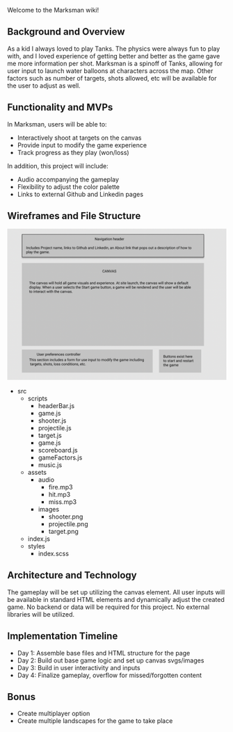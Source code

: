 Welcome to the Marksman wiki!

## Background and Overview
As a kid I always loved to play Tanks. The physics were always fun to play with, and I loved experience of getting better and better as the game gave me more information per shot. Marksman is a spinoff of Tanks, allowing for user input to launch water balloons at characters across the map. Other factors such as number of targets, shots allowed, etc will be available for the user to adjust as well.

## Functionality and MVPs
In Marksman, users will be able to:
* Interactively shoot at targets on the canvas
* Provide input to modify the game experience
* Track progress as they play (won/loss)

In addition, this project will include: 
* Audio accompanying the gameplay
* Flexibility to adjust the color palette 
* Links to external Github and Linkedin pages

## Wireframes and File Structure
![image info](./src/images/js_wireframe.png)
* src
    * scripts
         * headerBar.js
         * game.js
         * shooter.js
         * projectile.js
         * target.js
         * game.js
         * scoreboard.js
         * gameFactors.js
         * music.js
    * assets
         * audio
              * fire.mp3
              * hit.mp3
              * miss.mp3
         * images
              * shooter.png
              * projectile.png
              * target.png
   * index.js
   * styles  
       * index.scss


## Architecture and Technology
The gameplay will be set up utilizing the canvas element. All user inputs will be available in standard HTML elements and dynamically adjust the created game. No backend or data will be required for this project. No external libraries will be utilized.

## Implementation Timeline
* Day 1: Assemble base files and HTML structure for the page
* Day 2: Build out base game logic and set up canvas svgs/images
* Day 3: Build in user interactivity and inputs
* Day 4: Finalize gameplay, overflow for missed/forgotten content

## Bonus
* Create multiplayer option
* Create multiple landscapes for the game to take place